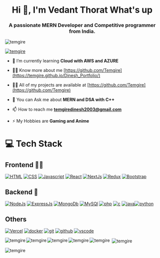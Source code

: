 <h1 align="center">Hi 👋, I'm Vedant Thorat What's up</h1>
<h3 align="center">A passionate MERN Developer and Competitive programmer from India.</h3>

<p align="left"> <img src="https://komarev.com/ghpvc/?username=temgire&label=Profile%20views&color=0e75b6&style=flat" alt="temgire" /> </p>

<p align="left"> <a href="https://github.com/ryo-ma/github-profile-trophy"><img src="https://github-profile-trophy.vercel.app/?username=temgire" alt="temgire" /></a> </p>

- 🌱 I’m currently learning **Cloud with AWS and AZURE**

-  👨‍💻 Know more about me  [https://github.com/Temgire](https://temgire.github.io/Dinesh_Portfolio/)

- 👨‍💻 All of my projects are available at [https://github.com/Temgire](https://github.com/Temgire)

- 💬 You can Ask me about **MERN and DSA with C++**

- 📫 How to reach me **temgiredinesh2003@gmail.com**

- ⚡ My Hobbies are **Gaming and Anime**
# 💻 Tech Stack

## Frontend 🧑‍💻

[![HTML](https://skillicons.dev/icons?i=html&perline=3)](https://skillicons.dev)
[![CSS](https://skillicons.dev/icons?i=css&perline=3)](https://skillicons.dev)
[![Javascript](https://skillicons.dev/icons?i=javascript&perline=3)](https://skillicons.dev)
[![React](https://skillicons.dev/icons?i=react&perline=3)](https://skillicons.dev)
[![NextJs](https://skillicons.dev/icons?i=nextjs&perline=3)](https://skillicons.dev)
[![Redux](https://skillicons.dev/icons?i=redux&perline=3)](https://skillicons.dev)
[![Bootstrap](https://skillicons.dev/icons?i=bootstrap&perline=3)](https://skillicons.dev)

## Backend 🤕

[![NodeJs](https://skillicons.dev/icons?i=nodejs&perline=3)](https://skillicons.dev)
[![ExpressJs](https://skillicons.dev/icons?i=express&perline=3)](https://skillicons.dev)
[![MongoDb](https://skillicons.dev/icons?i=mongodb&perline=3)](https://skillicons.dev)
[![MySQl](https://skillicons.dev/icons?i=mysql&perline=3)](https://skillicons.dev)
[![php](https://skillicons.dev/icons?i=php&perline=3)](https://skillicons.dev)
[![c](https://skillicons.dev/icons?i=c&perline=3)](https://skillicons.dev)
[![java](https://skillicons.dev/icons?i=java&perline=3)](https://skillicons.dev)[![python](https://skillicons.dev/icons?i=python&perline=3)](https://skillicons.dev)

## Others

[![Vercel](https://skillicons.dev/icons?i=vercel&perine=3)](https://skillicons.dev)
[![docker](https://skillicons.dev/icons?i=docker&perline=3)](https://skillicons.dev)
[![git](https://skillicons.dev/icons?i=git&perline=3)](https://skillicons.dev)
[![github](https://skillicons.dev/icons?i=github&perline=3)](https://skillicons.dev)
[![vscode](https://skillicons.dev/icons?i=vscode&perline=3)](https://skillicons.dev)




<p><img align="left" src="https://github-readme-stats.vercel.app/api/top-langs?username=temgire&show_icons=true&locale=en&layout=compact" alt="temgire" /></p>

<p><img align="left" src="https://github-readme-stats.vercel.app/api/top-langs?username=temgire&show_icons=true&locale=en&layout=compact" alt="temgire" /></p>

<p><img align="left" src="https://github-readme-stats.vercel.app/api/top-langs?username=temgire&show_icons=true&locale=en&layout=compact" alt="temgire" /></p>

<p><img align="left" src="https://github-readme-stats.vercel.app/api/top-langs?username=temgire&show_icons=true&locale=en&layout=compact" alt="temgire" /></p>


<p><img align="left" src="https://github-readme-stats.vercel.app/api/top-langs?username=temgire&show_icons=true&locale=en&layout=compact" alt="temgire" /></p>

<p>&nbsp;<img align="center" src="https://github-readme-stats.vercel.app/api?username=temgire&show_icons=true&locale=en" alt="temgire" /></p>

<p><img align="center" src="https://github-readme-streak-stats.herokuapp.com/?user=temgire&" alt="temgire" /></p>
